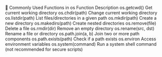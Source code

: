 🔧 Commonly Used Functions in os
    Function	                        Description
os.getcwd()	                    Get current working directory
os.chdir(path)	                Change current working directory
os.listdir(path)	            List files/directories in a given path
os.mkdir(path)	                Create a new directory
os.makedirs(path)	            Create nested directories
os.remove(file)	                Delete a file
os.rmdir(dir)	                Remove an empty directory
os.rename(src, dst)	            Rename a file or directory
os.path.join(a, b)	            Join two or more path components
os.path.exists(path)	        Check if a path exists
os.environ	                    Access environment variables
os.system(command)	            Run a system shell command (not recommended for secure scripts)

